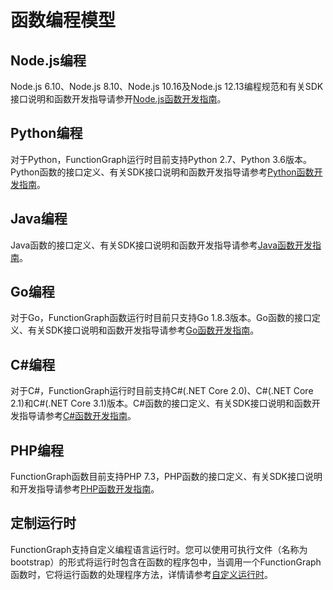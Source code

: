 # 函数编程模型<a name="ZH-CN_TOPIC_0149027410"></a>

## Node.js编程<a name="section50364206152927"></a>

Node.js 6.10、Node.js 8.10、Node.js 10.16及Node.js 12.13编程规范和有关SDK接口说明和函数开发指导请参开[Node.js函数开发指南](https://support.huaweicloud.com/devg-functiongraph/functiongraph_02_0410.html)。

## Python编程<a name="section22202226153048"></a>

对于Python，FunctionGraph运行时目前支持Python 2.7、Python 3.6版本。Python函数的接口定义、有关SDK接口说明和函数开发指导请参考[Python函数开发指南](https://support.huaweicloud.com/devg-functiongraph/functiongraph_02_0420.html)。

## Java编程<a name="section26451673153849"></a>

Java函数的接口定义、有关SDK接口说明和函数开发指导请参考[Java函数开发指南](https://support.huaweicloud.com/devg-functiongraph/functiongraph_02_0430.html)。

## Go编程<a name="section48913061154635"></a>

对于Go，FunctionGraph函数运行时目前只支持Go 1.8.3版本。Go函数的接口定义、有关SDK接口说明和函数开发指导请参考[Go函数开发指南](https://support.huaweicloud.com/devg-functiongraph/functiongraph_02_0440.html)。

## C\#编程<a name="section193311126344"></a>

对于C\#，FunctionGraph运行时目前支持C\#\(.NET Core 2.0\)、C\#\(.NET Core 2.1\)和C\#\(.NET Core 3.1\)版本。C\#函数的接口定义、有关SDK接口说明和函数开发指导请参考[C\#函数开发指南](https://support.huaweicloud.com/devg-functiongraph/functiongraph_02_0450.html)。

## PHP编程<a name="section10205112842412"></a>

FunctionGraph函数目前支持PHP 7.3，PHP函数的接口定义、有关SDK接口说明和开发指导请参考[PHP函数开发指南](https://support.huaweicloud.com/devg-functiongraph/functiongraph_02_0460.html)。

## 定制运行时<a name="section515913291117"></a>

FunctionGraph支持自定义编程语言运行时。您可以使用可执行文件（名称为bootstrap）的形式将运行时包含在函数的程序包中，当调用一个FunctionGraph函数时，它将运行函数的处理程序方法，详情请参考[自定义运行时](自定义运行时.md)。

